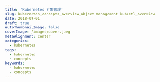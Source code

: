 ```yaml
---
title: 'Kubernetes 对象管理'
slug: kubernetes_concepts_overview_object-management-kubectl_overview
date: 2018-09-01
draft: true
autoThumbnailImage: false
coverImage: /images/cover.jpeg
metaAlignment: center
categories:
  - kubernetes
tags:
  - kubernetes
  - concepts
keywords:
  - kubernetes
  - concepts
---
```


<!--more-->
